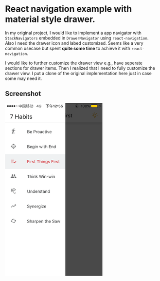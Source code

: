 # React navigation example with material style drawer.
In my original project, I would like to implement a app navigator with `StackNavigators` embedded in `DrawerNavigator` using `react-navigation`. Also I need the drawer icon and labed customized. Seems like a very common usecase but spent **quite some time** to achieve it with `react-navigation`.

I would like to further customize the drawer view e.g., have seperate sections for drawer items. Then I realized that I need to fully customize the drawer view. I put a clone of the original implementation here just in case some may need it.

## Screenshot
![Screenshot 2](./img/screenshot2.PNG)